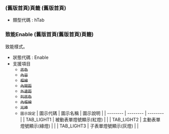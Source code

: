 ### <div id="htab">(舊版首頁)頁籤 <path>(舊版首頁)</path></div>
* 類型代碼 : hTab

### <div id="htab_enable">致能Enable <path>(舊版首頁\(舊版首頁)頁籤)</path></div>
致能樣式。

* 狀態代碼 : Enable
* 支援項目
	* ~~`底色`~~
	* ~~`內容`~~
	* ~~`框線`~~
	* ~~`內間距`~~
	* ~~`外邊距`~~
	* ~~`列底色`~~
	* ~~`內框線`~~
	* ~~`光棒`~~
	* `圖示設定`
	| 圖示代碼 | 圖示名稱 | 圖示說明 |
	| -------- | -------- | -------- |
	| TAB_LIGHT1 | 被動表單燈號顯示(紅燈) |  |
	| TAB_LIGHT2 | 主動表單燈號顯示(綠燈) |  |
	| TAB_LIGHT3 | 子表單燈號顯示(灰燈) |  |

